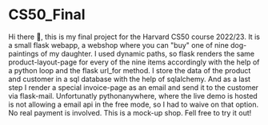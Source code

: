 # CS50_Final
Hi there 👋, this is my final project for the Harvard CS50 course 2022/23. 
It is a small flask webapp, a webshop where you can "buy" one of nine dog-paintings of my daughter.
I used dynamic paths, so flask renders the same product-layout-page for every of the nine items accordingly with the help of a python loop
and the flask url_for method. I store the data of the product and customer in a sql database with the help of sqlalchemy.
And as a last step I render a special invoice-page as an email and send it to the customer via flask-mail.
Unfortunatly pythonanywhere, where the live demo is hosted is not allowing a email api in the free mode, so I had to
waive on that option.
No real payment is involved. This is a mock-up shop.
Fell free to try it out!

